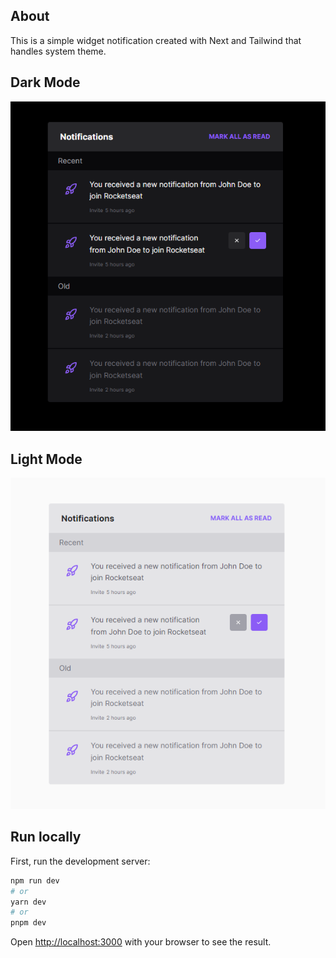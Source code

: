 ## About

This is a simple widget notification created with Next and Tailwind that handles system theme.

## Dark Mode

![Dark Mode](./docs/dark.png)

## Light Mode

![Light Mode](./docs/light.png)

## Run locally

First, run the development server:

```bash
npm run dev
# or
yarn dev
# or
pnpm dev
```

Open [http://localhost:3000](http://localhost:3000) with your browser to see the result.